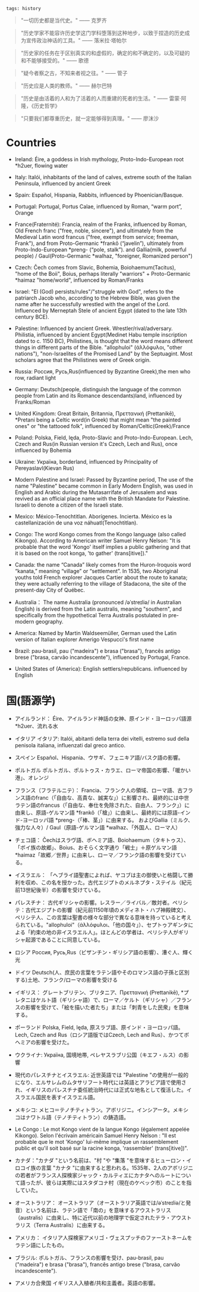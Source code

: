 ```
tags: history
```

> "一切历史都是当代史。" —— 克罗齐

> "历史学家不能容许历史学这门学科堕落到这种地步，以致于捏造的历史成为宣传政治神话的工具。" —— 落米拉·塔帕尔

> "历史家的任务在于区别真实的和虚假的，确定的和不确定的，以及可疑的和不能够接受的。" —— 歌德 

> "疑今者察之古，不知来者视之往。" —— 管子

> "历史应是人类的教师。" —— 赫尔巴特

> "历史是由活着的人和为了活着的人而重建的死者的生活。" —— 雷蒙·阿隆，《历史哲学》

> "只要我们都尊重历史，就一定能够得到真理。" —— 廖沫沙

<!--
With QS/USNEWS/TIMES, SOME people will think Britain is Overrated. And my source is also ENGLISH wikipedia.
-->

# Countries

- Ireland: Éire, a goddess in Irish mythology, Proto-Indo-European root *h2uer, flowing water

- Italy: Italói, inhabitants of the land of calves, extreme south of the Italian Peninsula, influenced by ancient Greek

- Spain: Español, Hispania, Rabbits, influenced by Phoenician/Basque.

- Portugal: Portugal, Portus Calae, influenced by Roman, “warm port”, Orange

- France(Fraternité): Francia, realm of the Franks, influenced by Roman,  Old French franc ("free, noble, sincere"), and ultimately from the Medieval Latin word francus ("free, exempt from service; freeman, Frank"), and from Proto-Germanic *frankô (“javelin”), ultimately from Proto-Indo-European *preng- (“pole, stalk”). and Gallia(milk, powerful people) / Gaul(Proto-Germanic *walhaz, "foreigner, Romanized person")

- Czech: Čech comes from Slavic, Bohemia, Boiohaemum(Tacitus), "home of the Boii", Boius, perhaps literally "warriors" + Proto-Germanic *haimaz "home/world",  influenced by Roman/Franks

- Israel: "El (God) persists/rules"/"struggle with God", refers to the patriarch Jacob who, according to the Hebrew Bible, was given the name after he successfully wrestled with the angel of the Lord. Influenced by Merneptah Stele of ancient Egypt (dated to the late 13th century BCE).

- Palestine: Influenced by ancient Greek. Wrestler/rival/adversary. Philistia, influenced by ancient Egypt(Medinet Habu temple inscription dated to c. 1150 BC), Philistines, is thought that the word means different things in different parts of the Bible. "allophuloi" (άλλόφυλοι, "other nations"), "non-Israelites of the Promised Land" by the Septuagint. Most scholars agree that the Philistines were of Greek origin. 

- Russia: Россия, Русь,Rus(influenced by Byzantine Greek),the men who row, radiant light

- Germany: Deutsch(people, distinguish the language of the common people from Latin and its Romance descendants)land, influenced by Franks/Roman

- United Kingdom: Great Britain, Britannia, Πρεττανική (Prettanikē), *Pretani being a Celtic word(in Greek) that might mean "the painted ones" or "the tattooed folk", influenced by Roman/Celtic(Greek)/France

- Poland: Polska, Field, lęda, Proto-Slavic and Proto-Indo-European. Lech, Czech and Rus(in Russian version it's Czech, Lech and Rus), once influenced by Bohemia

- Ukraine: Україна, borderland, influenced by Principality of Pereyaslavl(Kievan Rus)

- Modern Palestine and Israel: Passed by Byzantine period, The use of the name "Palestine" became common in Early Modern English, was used in English and Arabic during the Mutasarrifate of Jerusalem and was revived as an official place name with the British Mandate for Palestine. Israeli to denote a citizen of the Israeli state.

- Mexico: México-Tenochtitlan. Aborígenes. Incierta. México es la castellanización de una voz náhuatl(Tenochtitlan).

- Congo: The word Kongo comes from the Kongo language (also called Kikongo). According to American writer Samuel Henry Nelson: "It is probable that the word 'Kongo' itself implies a public gathering and that it is based on the root konga, 'to gather' (trans[itive])."

- Canada: the name “Canada” likely comes from the Huron-Iroquois word “kanata,” meaning “village” or “settlement”. In 1535, two Aboriginal youths told French explorer Jacques Cartier about the route to kanata; they were actually referring to the village of Stadacona, the site of the present-day City of Québec.

- Australia： The name Australia (pronounced /əˈstreɪliə/ in Australian English) is derived from the Latin australis, meaning "southern", and specifically from the hypothetical Terra Australis postulated in pre-modern geography.

- America: Named by Martin Waldseemüller, German used the Latin version of Italian explorer Amerigo Vespucci's first name

- Brazil: pau-brasil, pau ("madeira") e brasa ("brasa"), francês antigo brese ("brasa, carvão incandescente"), influenced by Portugal, France.

- United States of (America): English settlers/republicans. influenced by English

# 国(語源学)

- アイルランド： Éire、アイルランド神話の女神、原インド・ヨーロッパ語源 *h2uer、流れる水

- イタリア イタリア: Italói, abitanti della terra dei vitelli, estremo sud della penisola italiana, influenzati dal greco antico.

- スペイン Español、Hispania、ウサギ、フェニキア語/バスク語の影響。

- ポルトガル ポルトガル、ポルトゥス・カラエ、ローマ帝国の影響、「暖かい港」、オレンジ

- フランス（フラテルニテ）： Francia、フランク人の領域、ローマ語、古フランス語のfranc（「自由な、高貴な、誠実な」）に影響され、最終的には中世ラテン語のfrancus（「自由な、奉仕を免除された、自由人、フランク」）に由来し、原語-ゲルマン語 *frankô（「槍」）に由来し、最終的には原語-インド-ヨーロッパ語 *preng-（「棒、茎」）に由来する。 およびGallia（ミルク、強力な人々）/ Gaul（原語-ゲルマン語 *walhaz、「外国人、ローマ人）

- チェコ語： Čechはスラヴ語、ボヘミア語、Boiohaemum（タキトゥス）、「ボイ族の故郷」、Boius、おそらく文字通り「戦士」＋原ゲルマン語*haimaz「故郷／世界」に由来し、ローマ／フランク語の影響を受けている。

- イスラエル： 「ヘブライ語聖書によれば、ヤコブは主の御使いと格闘して勝利を収め、この名を授かった。古代エジプトのメルネプタ・ステイル（紀元前13世紀後半）の影響を受けている。

- パレスチナ： 古代ギリシャの影響。レスラー／ライバル／敵対者。ペリシテ：古代エジプトの影響（紀元前1150年頃のメディネト・ハブ神殿碑文）、ペリシテ人、この言葉は聖書の様々な部分で異なる意味を持っていると考えられている。"allophuloi"（άλλόφυλοι、「他の国々」）、セプトゥアギンタによる「約束の地の非イスラエル人」。ほとんどの学者は、ペリシテ人がギリシャ起源であることに同意している。

- ロシア Россия, Русь,Rus（ビザンチン・ギリシア語の影響）、漕ぐ人、輝く光

- ドイツ Deutsch(人、庶民の言葉をラテン語やそのロマンス語の子孫と区別する)土地、フランク/ローマの影響を受ける

- イギリス： グレートブリテン、ブリタニア、Πρεττανική (Prettanikē), *プレタニはケルト語（ギリシャ語）で、ローマ／ケルト（ギリシャ）／フランスの影響を受けて、「絵を描いた者たち」または「刺青をした民衆」を意味する。

- ポーランド Polska, Field, lęda, 原スラブ語、原インド・ヨーロッパ語。Lech, Czech and Rus（ロシア語版ではCzech, Lech and Rus）、かつてボヘミアの影響を受けた。

- ウクライナ: Україна, 国境地帯, ペレヤスラブリ公国（キエフ・ルス）の影響

- 現代のパレスチナとイスラエル: 近世英語では "Palestine "の使用が一般的になり、エルサレムのムタサリフート時代には英語とアラビア語で使用され、イギリスのパレスチナ委任統治時代には正式な地名として復活した。イスラエル国民を表すイスラエル語。

- メキシコ: メヒコ＝テノチティトラン。アボリジニ。インシアータ。メキシコはナワトル語（テノチティトラン）の鋳造語。

- Le Congo : Le mot Kongo vient de la langue Kongo (également appelée Kikongo). Selon l'écrivain américain Samuel Henry Nelson : "Il est probable que le mot 'Kongo' lui-même implique un rassemblement public et qu'il soit basé sur la racine konga, 'rassembler' (trans[itive])".

- カナダ："カナダ "という名前は、"村 "や "集落 "を意味するヒューロン・イロコイ族の言葉 "カナタ "に由来すると思われる。1535年、2人のアボリジニの若者がフランス人探検家ジャック・カルティエにカナタへのルートについて語ったが、彼らは実際にはスタダコナ村（現在のケベック市）のことを指していた。

- オーストラリア： オーストラリア（オーストラリア英語では/əˈstreɪliə/と発音）という名前は、ラテン語で「南の」を意味するアウストラリス（australis）に由来し、特に近代以前の地理学で仮定されたテラ・アウストラリス（Terra Australis）に由来する。

- アメリカ： イタリア人探検家アメリゴ・ヴェスプッチのファーストネームをラテン語にしたもの。

- ブラジル: ポルトガル、フランスの影響を受け、pau-brasil, pau ("madeira") e brasa ("brasa"), francês antigo brese ("brasa, carvão incandescente").

- アメリカ合衆国 イギリス人入植者/共和主義者。英語の影響。